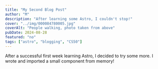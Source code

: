```yaml
---
title: "My Second Blog Post"
author: "M"
description: "After learning some Astro, I couldn't stop!"
cover: "../img/000084780005.jpg"
coverAlt: "People walking, photo taken from above"
pubDate: 2024-08-28
featured: "no"
tags: ["astro", "blogging", "CS50"]
---
```

After a successful first week learning Astro, I decided to try some more. I wrote and imported a small component from memory!
